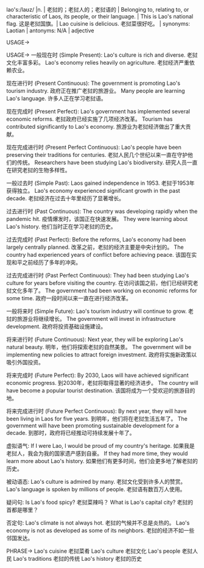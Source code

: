 lao's:/laʊz/ |n. | 老挝的；老挝人的；老挝语的 | Belonging to, relating to, or characteristic of Laos, its people, or their language. |  This is Lao's national flag. 这是老挝国旗。| Lao cuisine is delicious. 老挝菜很好吃。 | synonyms: Laotian | antonyms: N/A | adjective

USAGE->

USAGE->
一般现在时 (Simple Present):
Lao's culture is rich and diverse. 老挝文化丰富多彩。
Lao's economy relies heavily on agriculture. 老挝经济严重依赖农业。

现在进行时 (Present Continuous):
The government is promoting Lao's tourism industry. 政府正在推广老挝的旅游业。
Many people are learning Lao's language. 许多人正在学习老挝语。

现在完成时 (Present Perfect):
Lao's government has implemented several economic reforms. 老挝政府已经实施了几项经济改革。
Tourism has contributed significantly to Lao's economy. 旅游业为老挝经济做出了重大贡献。

现在完成进行时 (Present Perfect Continuous):
Lao's people have been preserving their traditions for centuries.  老挝人民几个世纪以来一直在守护他们的传统。
Researchers have been studying Lao's biodiversity. 研究人员一直在研究老挝的生物多样性。


一般过去时 (Simple Past):
Laos gained independence in 1953. 老挝于1953年获得独立。
Lao's economy experienced significant growth in the past decade. 老挝经济在过去十年里经历了显著增长。

过去进行时 (Past Continuous):
The country was developing rapidly when the pandemic hit.  疫情爆发时，该国正在快速发展。
They were learning about Lao's history. 他们当时正在学习老挝的历史。


过去完成时 (Past Perfect):
Before the reforms, Lao's economy had been largely centrally planned.  改革之前，老挝的经济主要是中央计划的。
The country had experienced years of conflict before achieving peace. 该国在实现和平之前经历了多年的冲突。

过去完成进行时 (Past Perfect Continuous):
They had been studying Lao's culture for years before visiting the country.  在访问该国之前，他们已经研究老挝文化多年了。
The government had been working on economic reforms for some time. 政府一段时间以来一直在进行经济改革。

一般将来时 (Simple Future):
Lao's tourism industry will continue to grow. 老挝的旅游业将继续增长。
The government will invest in infrastructure development. 政府将投资基础设施建设。

将来进行时 (Future Continuous):
Next year, they will be exploring Lao's natural beauty. 明年，他们将探索老挝的自然美景。
The government will be implementing new policies to attract foreign investment. 政府将实施新政策以吸引外国投资。

将来完成时 (Future Perfect):
By 2030, Laos will have achieved significant economic progress. 到2030年，老挝将取得显著的经济进步。
The country will have become a popular tourist destination. 该国将成为一个受欢迎的旅游目的地。

将来完成进行时 (Future Perfect Continuous):
By next year, they will have been living in Laos for five years. 到明年，他们将在老挝生活五年了。
The government will have been promoting sustainable development for a decade. 到那时，政府将已经推动可持续发展十年了。



虚拟语气:
If I were Lao, I would be proud of my country's heritage. 如果我是老挝人，我会为我的国家遗产感到自豪。
If they had more time, they would learn more about Lao's history. 如果他们有更多时间，他们会更多地了解老挝的历史。


被动语态:
Lao's culture is admired by many. 老挝文化受到许多人的赞赏。
Lao's language is spoken by millions of people.  老挝语有数百万人使用。


疑问句:
Is Lao's food spicy? 老挝菜辣吗？
What is Lao's capital city? 老挝的首都是哪里？


否定句:
Lao's climate is not always hot. 老挝的气候并不总是炎热的。
Lao's economy is not as developed as some of its neighbors. 老挝的经济不如一些邻国发达。




PHRASE->
Lao's cuisine 老挝菜肴
Lao's culture 老挝文化
Lao's people 老挝人民
Lao's traditions 老挝的传统
Lao's history 老挝的历史

